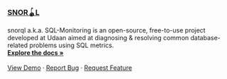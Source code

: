 <!-- PROJECT LOGO -->
<div align="left" id="top">

  <h3 align="left">
    <a href="https://github.com/udaan-com/snorql">SNOR🪀L</a>
  </h3>

  <p align="left">
    snorql a.k.a. SQL-Monitoring is an open-source, free-to-use project developed at Udaan aimed at diagnosing & resolving common database-related problems using SQL metrics.
    <br />
    <a href="https://udaan-com.github.io/snorql/sections/about/ghp/"><strong>Explore the docs »</strong></a>
    <br />
    <br />
    <a href="https://github.com/udaan-com/snorql">View Demo</a>
    ·
    <a href="https://github.com/udaan-com/snorql/issues">Report Bug</a>
    ·
    <a href="https://github.com/udaan-com/snorql/issues">Request Feature</a>
  </p>
</div>

